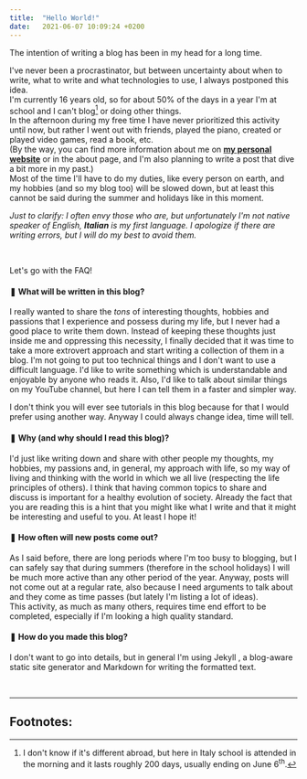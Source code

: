 ```yaml
---
title:  "Hello World!"
date:   2021-06-07 10:09:24 +0200
---
```


<span class="first-letter">T</span>he intention of writing a blog has been in my head for a long time.

I've never been a procrastinator, but between uncertainty about when to write, what to write and what technologies to use, I always postponed this idea. <br>
I'm currently 16 years old, so for about 50% of the days in a year I'm at school and I can't blog[^1] or doing other things. <br> In the afternoon during my free time I have never prioritized this activity until now, but rather I went out with friends, played the piano, created or played video games, read a book, etc. <br>
(By the way, you can find more information about me on <a href="https://samdev.netlify.app/" target="_blank" style="font-weight: bold;">my personal website</a><box-icon name='link-external' size='xs'></box-icon> or in the about page, and I'm also planning to write a post that dive a bit more in my past.) <br>
Most of the time I'll have to do my duties, like every person on earth, and my hobbies (and so my blog too) will be slowed down, but at least this cannot be said during the summer and holidays like in this moment.

*Just to clarify: I often envy those who are, but unfortunately I'm not native speaker of English, **Italian** is my first language. I apologize if there are writing errors, but I will do my best to avoid them.*

<br>

Let's go with the FAQ!

#### ❚ What will be written in this blog?
I really wanted to share the *tons* of interesting thoughts, hobbies and passions that I experience and possess during my life, but I never had a good place to write them down.
Instead of keeping these thoughts just inside me and oppressing this necessity, I finally decided that it was time to take a more extrovert approach and start writing a collection of them in a blog.
I'm not going to put too technical things and I don't want to use a difficult language. I'd like to write something which is understandable and enjoyable by anyone who reads it. Also, I'd like to talk about similar things on my YouTube channel, but here I can tell them in a faster and simpler way.

I don't think you will ever see tutorials in this blog because for that I would prefer using another way. Anyway I could always change idea, time will tell.

#### ❚ Why (and why should I read this blog)?
I'd just like writing down and share with other people my thoughts, my hobbies, my passions and, in general, my approach with life, so my way of living and thinking with the world in which we all live (respecting the life principles of others).
I think that having common topics to share and discuss is important for a healthy evolution of society.
Already the fact that you are reading this is a hint that you might like what I write and that it might be interesting and useful to you. At least I hope it!

#### ❚ How often will new posts come out?
As I said before, there are long periods where I'm too busy to blogging, but I can safely say that during summers (therefore in the school holidays) I will be much more active than any other period of the year. Anyway, posts will not come out at a regular rate, also because I need arguments to talk about and they come as time passes (but lately I'm listing a lot of ideas). <br>
This activity, as much as many others, requires time end effort to be completed, especially if I'm looking a high quality standard.

#### ❚ How do you made this blog?
I don't want to go into details, but in general I'm using Jekyll <span class="iconify" data-icon="cib:jekyll" data-inline="false"></span>, a blog-aware static site generator and Markdown <span class="iconify" data-icon="cib:markdown" data-inline="false"></span> for writing the formatted text.


<br>

---

## <box-icon name='bookmark-alt' ></box-icon> Footnotes:
[^1]: I don't know if it's different abroad, but here in Italy school is attended in the morning and it lasts roughly 200 days, usually ending on June 6<sup>th</sup>.
